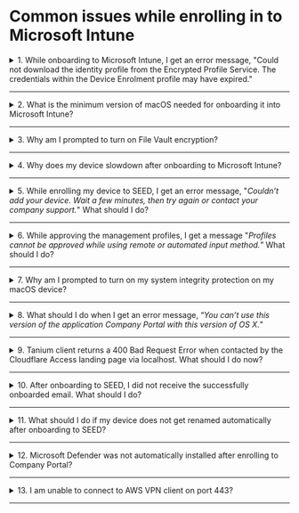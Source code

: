 # Common issues while enrolling in to Microsoft Intune

  <details>
  <summary>1. While onboarding to Microsoft Intune, I get an error message, "Could not download the identity profile from the Encrypted Profile Service. The credentials within the Device Enrolment profile may have expired."</summary>

  One of the possible reasons could be that your device was earlier onboarded to Microsoft Intune by a different user and was not offboarded properly during the pre-onboarding steps.  

  To confirm if that is the case, raise a [Support Request][raise-support-request] with your device serial number.

  The SEED team can verify if your device was previously enrolled to Microsoft Intune under a different user. If this is confirmed, choose on the following to offboard it from Microsoft Intune and then retry onboarding your device to SEED.

  - If you are a Windows user, refer to [SEED offboarding guide for Windows users][seed-offboarding-steps-for-windows].

  - If you are a macOS user, go to **System Preferences**  and locate the old Management Profile. Refer to [SEED offboarding guide for macOS users][seed-offboarding-steps-for-macos].

  </details>
  <hr />

  <details>
    <summary>2. What is the minimum version of macOS needed for onboarding it into Microsoft Intune?</summary>

  Big Sur 11 is the minimum version needed for a successful onboarding. If your macOS is an earlier version, ensure to [upgrade it to a later macOS version](https://support.apple.com/downloads/macos).

  </details>
  <hr />

  <details>
    <summary>3. Why am I prompted to turn on File Vault encryption?</summary>

  File Vault encryption is needed to ensure device security and compliance.

  </details>
  <hr />

  <details><summary>4. Why does my device slowdown after onboarding to Microsoft Intune?</summary>

  SEED is designed to use **Microsoft Defender for Endpoint** to ensure device is free from malware, prevent and respond to advanced threats. If there is any other antivirus or anti-malware running simultaneously, it could compromise the performance of the operating system. To resolve this, disable or uninstall antivirus other than **Microsoft Defender for Endpoint**.

  </details>
  <hr />

  <details><summary>5. While enrolling my device to SEED, I get an error message, "<em>Couldn’t add your device. Wait a few minutes, then try again or contact your company support.</em>" What should I do?
  </summary>

  As suggested wait for few minutes, retry enrolling your device to Microsoft Intune and click **Approve** in the management profile.

  </details>
  <hr />

  <details>
  <summary>6. While approving the management profiles, I get a message "<em>Profiles cannot be approved while using remote or automated input method.</em>” What should I do?</summary>

   Upgrade to the [latest macOS version][upgrade-macos] and ensure there is enough disk space available on your Mac device before retrying.

  </details>
  <hr />

<details><summary>7. Why am I prompted to turn on my system integrity protection on my macOS device?</summary>

  This is a policy requirement of the SEED team. System Integrity Protection is a security technology in OS X El Capitan and later that's designed to help prevent potentially malicious software from modifying protected files and folders on your macOS. System Integrity Protection restricts the root user account and limits the actions that the root user can perform on protected parts of the macOS.

 </details><hr />

<details><summary>8. What should I do when I get an error message, “<em>You can’t use this version of the application Company Portal with this version of OS X.</em>" </summary>

 Upgrade to the [latest macOS version][upgrade-macos].

 </details>
 <hr />

<details>
<summary>9. Tanium client returns a 400 Bad Request Error when contacted by the Cloudflare Access landing page via localhost. What should I do now? </summary>

This is due to the time synchronisation issue between Cloudflare and Tanium client. To fix this, resync the local time of your macOS or Windows machine.

To check and synchronise your device time with the internet time server:

  <details><summary>For macOS device</summary>

   1. From the **Apple** menu, go to **System Preferences** > **Date & Time**.
   2. Click the lock icon and use your Touch ID or enter your password to unlock.
   3. Select the **Set date and time automatically** checkbox.
   4. To use a custom network time server, enter the domain name of the server in the .
   ![synchronise your Mac time](../images/sync-clock-on-mac.png)
  </details>

  <details><summary>For Windows 10 device</summary>

    1. Open the **Start** menu and click **Settings**.
    1. Choose **Time & Language**.
    1. Turn on **Set time automatically**.
    1. Click **Sync now** to synchronise with the time server.
    1. If you’d like to use a custom network time server, click **Date, time & regional formatting** from **Related Settings** at the upper-right corner. The **Region** settings page is displayed.
    1. Click **Additional date, time & regional settings** from **Related settings** at the upper-right corner. The **Clock and Region settings** page is displayed.
    1. Click **Date and Time**.
    1. Go to the **Internet Time** tab and select **Change settings**.
    1. Enter the domain name of the server.

  </details>
  </details>  
  <hr />

<details>
<summary>10. After onboarding to SEED, I did not receive the successfully onboarded email. What should I do?</summary>

Possible reasons could be:

- Defender or any other antivirus solution previously installed on the device was not completely removed before onboarding to SEED.
- Tanium and Cloudflare did not get installed while onboarding to SEED.

Before raising a support request, confirm the following:

- [Verify if Microsoft Defender is configured correctly on your device][verify-defender-configuration].

- Check if Tanium and Cloudflare are installed. These applications will be automatically installed while enrolling your device to SEED. If they are not installed, raise a [Support Request][raise-support-request].

</details>
<hr />

<details>
<summary>11. What should I do if my device does not get renamed automatically after onboarding to SEED?</summary>

This can happen if Defender or any other antivirus already installed on the device was not completely removed before onboarding to SEED. To confirm this, [verify if Microsoft Defender is configured correctly on your device][verify-defender-configuration].

</details>
<hr />

<details>
<summary>12. Microsoft Defender was not automatically installed after enrolling to Company Portal?</summary>

This can happen if Defender or any other antivirus solution previously installed on the device was not completely removed before onboarding to SEED.

To confirm this, [verify if Microsoft Defender is configured correctly for your OS][verify-defender-configuration].

</details>
<hr />

<details>
<summary>13. I am unable to connect to AWS VPN client on port 443? </summary>

This is a known issue with Microsoft Defender version 101.54.16. To resolve this, install Microsoft Defender version 101.56.35 or later.

</details>
<hr />


[seed-offboarding-steps-for-windows]: ../seed-offboarding-instructions-for-windows.md
[seed-offboarding-steps-for-macos]: ../seed-offboarding-instructions-for-macos.md
[verify-defender-configuration]: ../verify-microsoft-defender-is-configured-correctly-for-your-os.md
[upgrade-macos]: https://support.apple.com/downloads/macos
[raise-support-request]: ../raise-an-incident-support-request.md
